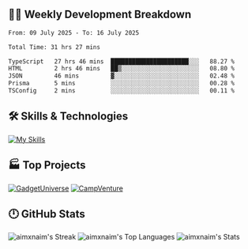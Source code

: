 

## 🧑‍💻 Weekly Development Breakdown

<!--START_SECTION:waka-->

```txt
From: 09 July 2025 - To: 16 July 2025

Total Time: 31 hrs 27 mins

TypeScript   27 hrs 46 mins  ██████████████████████░░░   88.27 %
HTML         2 hrs 46 mins   ██▒░░░░░░░░░░░░░░░░░░░░░░   08.80 %
JSON         46 mins         ▓░░░░░░░░░░░░░░░░░░░░░░░░   02.48 %
Prisma       5 mins          ░░░░░░░░░░░░░░░░░░░░░░░░░   00.28 %
TSConfig     2 mins          ░░░░░░░░░░░░░░░░░░░░░░░░░   00.11 %
```

<!--END_SECTION:waka-->

## 🛠️ Skills & Technologies

[![My Skills](https://skillicons.dev/icons?i=angular,react,docker,mongodb,nodejs,express,github,bootstrap,prisma,postman,postgres&perline=8)](https://skillicons.dev)

## 🏭 Top Projects

[![GadgetUniverse](https://github-readme-stats.vercel.app/api/pin/?username=aimxnaim&repo=GadgetUniverse&theme=tokyonight&show_icons=true&hide_border=true)](https://github.com/aimxnaim/GadgetUniverse)
[![CampVenture](https://github-readme-stats.vercel.app/api/pin/?username=aimxnaim&repo=CampVenture&theme=tokyonight&show_icons=true&hide_border=true)](https://github.com/aimxnaim/CampVenture)

## 🕛 GitHub Stats

![aimxnaim's Streak](https://streak-stats.demolab.com?user=aimxnaim&theme=tokyonight&show_icons=true&hide_border=true)
![aimxnaim's Top Languages](https://github-readme-stats.vercel.app/api/top-langs/?username=aimxnaim&theme=tokyonight&show_icons=true&hide_border=true&layout=compact)
![aimxnaim's Stats](https://github-readme-stats.vercel.app/api?username=aimxnaim&theme=tokyonight&show_icons=true&hide_border=true&count_private=true)




